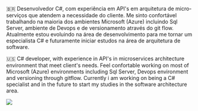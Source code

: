 🇧🇷 Desenvolvedor C#, com experiência em API's em arquitetura de micro-serviços que atendem a necessidade do cliente. Me sinto confortável trabalhando na maioria dos ambientes Microsoft (Azure) incluindo Sql Server, ambiente de Devops e de versionamento através do git flow. Atualmente estou evoluindo na área de desenvolvimento para me tornar um especialista C# e futuramente iniciar estudos na área de arquitetura de software.  

🇺🇸 C# developer, with experience in API's in microservices architecture environment that meet client's needs. Feel confortable working on most of Microsoft (Azure) environments including Sql Server, Devops environment and versioning through gitflow. Currently i am working on being a C# specialist and in the future to start my studies in the software architecture area.

<img src="https://github-readme-stats.vercel.app/api/top-langs/?username=mlvtmiranda&langs_count=8&theme=dark"/>
